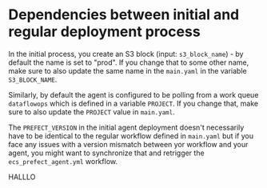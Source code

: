 # Dependencies between initial and regular deployment process

In the initial process, you create an S3 block (input: `s3_block_name`) - by default the name is set to "prod". If you change that to some other name, make sure to also update the same name in the ``main.yaml`` in the variable `S3_BLOCK_NAME`. 

Similarly, by default the agent is configured to be polling from a work queue `dataflowops` which is defined in a variable `PROJECT`. If you change that, make sure to also update the `PROJECT` value in `main.yaml`.  

The ``PREFECT_VERSION`` in the initial agent deployment doesn't necessarily have to be identical to the regular workflow defined in `main.yaml` but if you face any issues with a version mismatch between yor workflow and your agent, you might want to synchronize that and retrigger the `ecs_prefect_agent.yml` workflow.



HALLLO